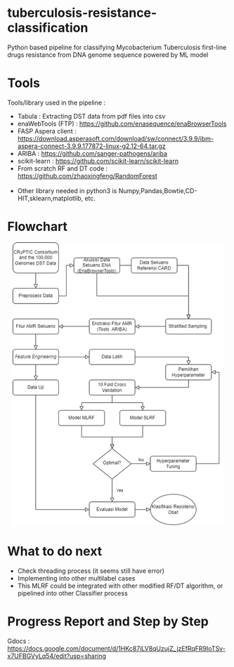 # tuberculosis-resistance-classification
 Python based pipeline for classifying Mycobacterium Tuberculosis first-line drugs resistance from DNA genome sequence powered by ML model

# Tools
Tools/library used in the pipeline :
- Tabula : Extracting DST data from pdf files into csv
- enaWebTools (FTP) : https://github.com/enasequence/enaBrowserTools
- FASP Aspera client : https://download.asperasoft.com/download/sw/connect/3.9.9/ibm-aspera-connect-3.9.9.177872-linux-g2.12-64.tar.gz
- ARIBA : https://github.com/sanger-pathogens/ariba <br>
- scikit-learn : https://github.com/scikit-learn/scikit-learn
- From scratch RF and DT code : https://github.com/zhaoxingfeng/RandomForest <br><br>
- Other library needed in python3 is Numpy,Pandas,Bowtie,CD-HIT,sklearn,matplotlib, etc.

# Flowchart
<p align="center">
<img src="/img/flowchart_skripsi.png" width="480" title="pipeline flowchart">
</p>

# What to do next 
- Check threading process (it seems still have error)
- Implementing into other multilabel cases
- This MLRF could be integrated with other modified RF/DT algorithm, or pipelined into other Classifier process

# Progress Report and Step by Step
Gdocs : https://docs.google.com/document/d/1HKc87iLV8qUzujZ_jzEfRqFR9IoTSv-x7UFBGVyLq54/edit?usp=sharing
